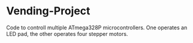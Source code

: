 # Vending-Project
Code to controll multiple ATmega328P microcontrollers. One operates an LED pad, the other operates four stepper motors.
